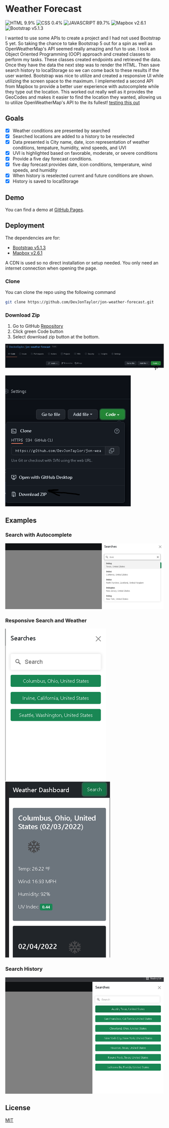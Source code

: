 # Weather Forecast
![HTML 9.9%](https://img.shields.io/badge/HTML-9.9%25-%23dd4b25?logo=html5&style=plastic)
![CSS 0.4%](https://img.shields.io/badge/CSS-0.4%25-%23146eb0?logo=css3&style=plastic)
![JAVASCRIPT 89.7%](https://img.shields.io/badge/JavaScript-89.7%25-%23e9d44d?logo=javascript&style=plastic)
![Mapbox v2.6.1](https://img.shields.io/badge/Mapbox-v2.6.1-%230769ad?logo=mapbox&style=plastic)
![Bootstrap v5.1.3](https://img.shields.io/badge/Bootstrap-v5.1.3-%238211f9?logo=bootstrap&style=plastic)

I wanted to use some APIs to create a project and I had not used Bootstrap 5 yet.  So taking the chance to take Bootstrap 5 out for a spin as well as OpenWeatherMap's API seemed really amazing and fun to use.  I took an Object Oriented Programming (OOP) approach and created classes to perform my tasks.  These classes created endpoints and retrieved the data.  Once they have the data the next step was to render the HTML.  Then save search history to localStorage so we can come back to these results if the user wanted.  Bootstrap was nice to utilize and created a responsive UI while utilizing the screen space to the maximum.  I implemented a second API from Mapbox to provide a better user experience with autocomplete while they type out the location.  This worked out really well as it provides the GeoCodes and makes it easier to find the location they wanted, allowing us to utilize OpenWeatherMap's API to the its fullest!
[testing this out](#85af93540870)

## Goals
- [x] Weather conditions are presented by searched
- [x] Searched locations are added to a history to be reselected
- [x] Data presented is City name, date, icon representation of weather conditions, tempature, humidity, wind speeds, and UVI
- [x] UVI is highlighted based on favorable, moderate, or severe conditions
- [x] Provide a five day forecast conditions.
- [x] five day forecast provides date, icon conditions, temperature, wind speeds, and humidity
- [x] When history is reselected current and future conditions are shown.
- [x] History is saved to localStorage

## Demo
You can find a demo at [GitHub Pages](https://devjontaylor.github.io/jon-weather-forecast/).
## Deployment

The dependencies are for:
- [Bootstrap v5.1.3](https://getbootstrap.com/)
- [Mapbox v2.6.1](https://docs.mapbox.com/)  

A CDN is used so no direct installation or setup needed. You only need an internet connection when opening the page.

### <span id="85af93540870">Clone</span>
You can clone the repo using the following command

```bash
git clone https://github.com/DevJonTaylor/jon-weather-forecast.git
```
### Download Zip

1. Go to GitHub [Repository](https://github.com/DevJonTaylor/jon-weather-forecast)
2. Click green Code button
3. Select download zip button at the bottom.

![Code Button](./assets/images/code_button.png)

![Download Zip](./assets/images/download_zip.png)


## Examples

### Search with Autocomplete

![autocomplete](./assets/images/autocomplete.png)

### Responsive Search and Weather
![Responsive Search](./assets/images/responsive_search.png)
![Responsive Weather](./assets/images/responsive_weather.png)

### Search History

![Search History](./assets/images/search_history.png)

## License

[MIT](./LICENSE)
